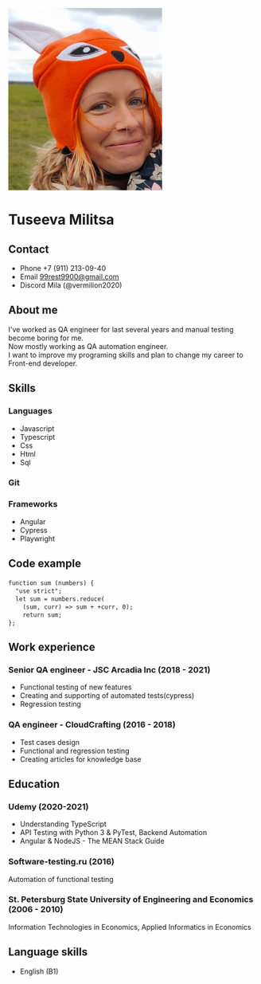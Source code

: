 ![photo](/img/photo.png)
# Tuseeva Militsa
## Contact 
* Phone +7 (911) 213-09-40 <br>
* Email 99rest9900@gmail.com  <br>
* Discord Mila (@vermilion2020) <br>

## About me

I've worked as QA engineer for last several years and manual testing become boring for me. <br>
Now mostly working as QA automation engineer. <br>
I want to improve my programing skills and plan to change my career to Front-end developer.

## Skills

### Languages
 - Javascript 
 - Typescript 
 - Css 
 - Html 
 - Sql
### Git
### Frameworks 
 - Angular
 - Cypress 
 - Playwright 

## Code example

```
function sum (numbers) {
  "use strict";
  let sum = numbers.reduce(
    (sum, curr) => sum + +curr, 0);
    return sum;
};
```

## Work experience

### Senior QA engineer - JSC Arcadia Inc (2018 - 2021)
- Functional testing of new features
- Creating and supporting of automated tests(cypress)
- Regression testing

### QA engineer - CloudCrafting (2016 - 2018)
- Test cases design
- Functional and regression testing
- Creating articles for knowledge base

## Education
### Udemy (2020-2021)
- Understanding TypeScript
- API Testing with Python 3 & PyTest, Backend Automation
- Angular & NodeJS - The MEAN Stack Guide
  
### Software-testing.ru (2016)
Automation of functional testing 

###  St. Petersburg State University of Engineering and Economics (2006 - 2010)
Information Technologies in Economics, Applied Informatics in Economics

## Language skills
* English (B1)
